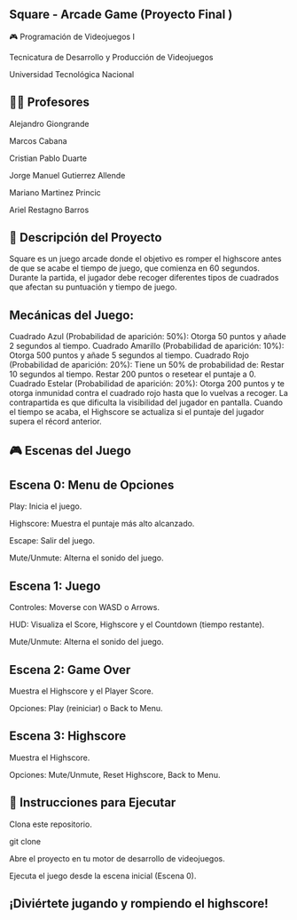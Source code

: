 ## Square - Arcade Game (Proyecto Final )
🎮 Programación de Videojuegos I

Tecnicatura de Desarrollo y Producción de Videojuegos

Universidad Tecnológica Nacional

## 👨‍🏫 Profesores

Alejandro Giongrande

Marcos Cabana

Cristian Pablo Duarte

Jorge Manuel Gutierrez Allende

Mariano Martinez Princic

Ariel Restagno Barros


## 📝 Descripción del Proyecto

Square es un juego arcade donde el objetivo es romper el highscore antes de que se acabe el tiempo de juego, que comienza en 60 segundos. Durante la partida, el jugador debe recoger diferentes tipos de cuadrados que afectan su puntuación y tiempo de juego.

## Mecánicas del Juego:

Cuadrado Azul (Probabilidad de aparición: 50%): Otorga 50 puntos y añade 2 segundos al tiempo.
Cuadrado Amarillo (Probabilidad de aparición: 10%): Otorga 500 puntos y añade 5 segundos al tiempo.
Cuadrado Rojo (Probabilidad de aparición: 20%): Tiene un 50% de probabilidad de:
Restar 10 segundos al tiempo.
Restar 200 puntos o resetear el puntaje a 0.
Cuadrado Estelar (Probabilidad de aparición: 20%): Otorga 200 puntos y te otorga inmunidad contra el cuadrado rojo hasta que lo vuelvas a recoger. La contrapartida es que dificulta la visibilidad del jugador en pantalla.
Cuando el tiempo se acaba, el Highscore se actualiza si el puntaje del jugador supera el récord anterior.

## 🎮 Escenas del Juego

## Escena 0: Menu de Opciones

Play: Inicia el juego.

Highscore: Muestra el puntaje más alto alcanzado.

Escape: Salir del juego.

Mute/Unmute: Alterna el sonido del juego.

## Escena 1: Juego

Controles: Moverse con WASD o Arrows.

HUD: Visualiza el Score, Highscore y el Countdown (tiempo restante).

Mute/Unmute: Alterna el sonido del juego.

## Escena 2: Game Over

Muestra el Highscore y el Player Score.

Opciones: Play (reiniciar) o Back to Menu.

## Escena 3: Highscore

Muestra el Highscore.

Opciones: Mute/Unmute, Reset Highscore, Back to Menu.

## 🚀 Instrucciones para Ejecutar

Clona este repositorio.

git clone <url-del-repositorio>

Abre el proyecto en tu motor de desarrollo de videojuegos.

Ejecuta el juego desde la escena inicial (Escena 0).


## ¡Diviértete jugando y rompiendo el highscore!

